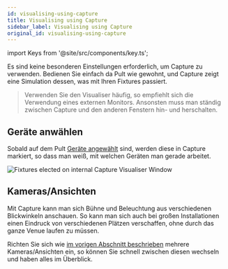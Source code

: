 ```yaml
---
id: visualising-using-capture
title: Visualising using Capture
sidebar_label: Visualising using Capture
original_id: visualising-using-capture
---
```


import Keys from '@site/src/components/key.ts';

Es sind keine besonderen Einstellungen erforderlich, um Capture zu
verwenden. Bedienen Sie einfach da Pult wie gewohnt, und Capture zeigt
eine Simulation dessen, was mit Ihren Fixtures passiert.

>Verwenden Sie den Visualiser häufig, so empfiehlt sich die Verwendung eines externen Monitors. Ansonsten muss man ständig zwischen Capture und den anderen Fenstern hin- und herschalten.

Geräte anwählen
---------------

Sobald auf dem Pult [Geräte angewählt](../controlling-fixtures/using-the-select-buttons-and-wheels.md#dimmer-und-geräte-zum-steuern-auswählen) sind, werden diese in Capture
markiert, so dass man weiß, mit welchen Geräten man gerade arbeitet.

![Fixtures elected on internal Capture Visualiser Window](/docs/images/Fixtures-elected-on-internal-Capture-Visualiser-Window.png)

Kameras/Ansichten
-----------------

Mit Capture kann man sich Bühne und Beleuchtung aus verschiedenen
Blickwinkeln anschauen. So kann man sich auch bei großen Installationen
einen Eindruck von verschiedenen Plätzen verschaffen, ohne durch das
ganze Venue laufen zu müssen.

Richten Sie sich wie [im vorigen Abschnitt beschrieben](setting-up-the-rig.md#kameras-einrichten-ansichten) mehrere
Kameras/Ansichten ein, so können Sie schnell zwischen diesen wechseln
und haben alles im Überblick.
